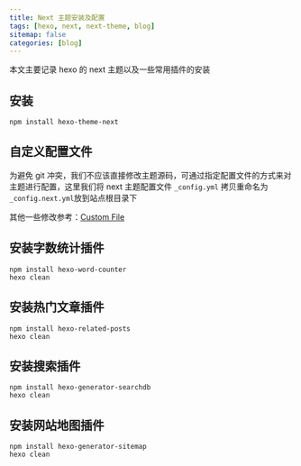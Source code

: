 ```yaml
---
title: Next 主题安装及配置
tags: [hexo, next, next-theme, blog]
sitemap: false
categories: [blog]
---
```


本文主要记录 hexo 的 next 主题以及一些常用插件的安装

<!-- more -->

## 安装

```shell
npm install hexo-theme-next
```

## 自定义配置文件

为避免 git 冲突，我们不应该直接修改主题源码，可通过指定配置文件的方式来对主题进行配置，这里我们将 next 主题配置文件 `_config.yml` 拷贝重命名为 `_config.next.yml`放到站点根目录下

其他一些修改参考：[Custom File](https://theme-next.js.org/docs/advanced-settings/custom-files.html)

## 安装字数统计插件

```shell
npm install hexo-word-counter
hexo clean
```

## 安装热门文章插件

```shell
npm install hexo-related-posts
hexo clean
```

## 安装搜索插件

```shell
npm install hexo-generator-searchdb
hexo clean
```

## 安装网站地图插件

```shell
npm install hexo-generator-sitemap
hexo clean
```
